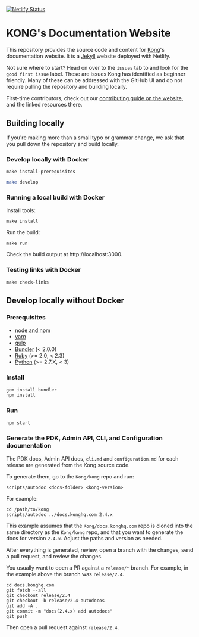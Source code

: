 [![Netlify Status](https://api.netlify.com/api/v1/badges/ae60f2a4-488e-4771-b24a-c26badc5f45d/deploy-status)](https://app.netlify.com/sites/kongdocs/deploys)

# KONG's Documentation Website

This repository provides the source code and content for [Kong](https://github.com/Kong/kong)'s documentation website. It is a [Jekyll](https://jekyllrb.com/) website deployed with Netlify.

Not sure where to start? Head on over to the `issues` tab to and look for the `good first issue` label. These are issues Kong has identified as beginner friendly. Many of these can be addressed with the GitHub UI and do not require pulling the repository and building locally.

First-time contributors, check out our [contributing guide on the website](https://docs.konghq.com/contributing/), and the linked resources there.

## Building locally

If you're making more than a small typo or grammar change, we ask that you pull down the repository and build locally.

### Develop locally with Docker

```
make install-prerequisites
```

>
```bash
make develop
```

### Running a local build with Docker

Install tools:
```
make install
```

Run the build:
```
make run
```

Check the build output at http://localhost:3000.

### Testing links with Docker

```
make check-links
```

## Develop locally without Docker

### Prerequisites

- [node and npm](https://www.npmjs.com/get-npm)
- [yarn](https://classic.yarnpkg.com)
- [gulp](https://gulpjs.com/docs/en/getting-started/quick-start/)
- [Bundler](https://bundler.io/) (< 2.0.0)
- [Ruby](https://www.ruby-lang.org) (>= 2.0, < 2.3)
- [Python](https://www.python.org) (>= 2.7.X, < 3)

### Install

>
```bash
gem install bundler
npm install
```

### Run

>
```bash
npm start
```

### Generate the PDK, Admin API, CLI, and Configuration documentation

The PDK docs, Admin API docs, `cli.md` and `configuration.md` for each release are generated from the Kong source code.

To generate them, go to the `Kong/kong` repo and run:

```
scripts/autodoc <docs-folder> <kong-version>
```

For example:

```
cd /path/to/kong
scripts/autodoc ../docs.konghq.com 2.4.x
```

This example assumes that the `Kong/docs.konghq.com` repo is cloned into the
same directory as the `Kong/kong` repo, and that you want to generate the docs
for version `2.4.x`. Adjust the paths and version as needed.

After everything is generated, review, open a branch with the changes, send a
pull request, and review the changes.

You usually want to open a PR against a `release/*` branch. For example, in the
example above the branch was `release/2.4`.

```
cd docs.konghq.com
git fetch --all
git checkout release/2.4
git checkout -b release/2.4-autodocos
git add -A .
git commit -m "docs(2.4.x) add autodocs"
git push
```

Then open a pull request against `release/2.4`.
